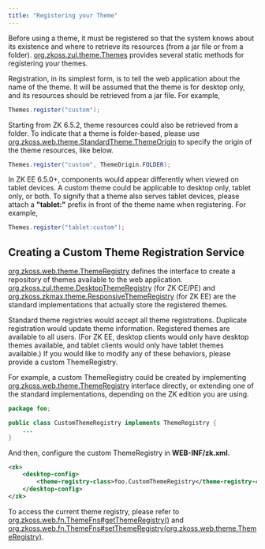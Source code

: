 ```yaml
---
title: "Registering your Theme"
---
```


Before using a theme, it must be registered so that the system knows
about its existence and where to retrieve its resources (from a jar file
or from a folder). [org.zkoss.zul.theme.Themes](https://www.zkoss.org/javadoc/latest/zk/org/zkoss/zul/theme/Themes.html)
provides several static methods for registering your themes.

Registration, in its simplest form, is to tell the web application about
the name of the theme. It will be assumed that the theme is for desktop
only, and its resources should be retrieved from a jar file. For
example,

```java
Themes.register("custom");
```

Starting from ZK 6.5.2, theme resources could also be retrieved from a
folder. To indicate that a theme is folder-based, please use
[org.zkoss.web.theme.StandardTheme.ThemeOrigin](https://www.zkoss.org/javadoc/latest/zk/org/zkoss/web/theme/StandardTheme/ThemeOrigin.html) to
specify the origin of the theme resources, like below.

```java
Themes.register("custom", ThemeOrigin.FOLDER);
```

In ZK EE 6.5.0+, components would appear differently when viewed on
tablet devices. A custom theme could be applicable to desktop only,
tablet only, or both. To signify that a theme also serves tablet
devices, please attach a **"tablet:"** prefix in front of the theme name
when registering. For example,

```java
Themes.register("tablet:custom");
```

## Creating a Custom Theme Registration Service

[org.zkoss.web.theme.ThemeRegistry](https://www.zkoss.org/javadoc/latest/zk/org/zkoss/web/theme/ThemeRegistry.html) defines the
interface to create a repository of themes available to the web
application. [org.zkoss.zul.theme.DesktopThemeRegistry](https://www.zkoss.org/javadoc/latest/zk/org/zkoss/zul/theme/DesktopThemeRegistry.html)
(for ZK CE/PE) and
[org.zkoss.zkmax.theme.ResponsiveThemeRegistry](https://www.zkoss.org/javadoc/latest/zk/org/zkoss/zkmax/theme/ResponsiveThemeRegistry.html) (for ZK
EE) are the standard implementations that actually store the registered
themes.

Standard theme registries would accept all theme registrations.
Duplicate registration would update theme information. Registered themes
are available to all users. (For ZK EE, desktop clients would only have
desktop themes available, and tablet clients would only have tablet
themes available.) If you would like to modify any of these behaviors,
please provide a custom ThemeRegistry.

For example, a custom ThemeRegistry could be created by implementing
[org.zkoss.web.theme.ThemeRegistry](https://www.zkoss.org/javadoc/latest/zk/org/zkoss/web/theme/ThemeRegistry.html) interface directly,
or extending one of the standard implementations, depending on the ZK
edition you are using.

```java
package foo;

public class CustomThemeRegistry implements ThemeRegistry {
    ...
}
```

And then, configure the custom ThemeRegistry in **WEB-INF/zk.xml**.

```xml
<zk>
    <desktop-config>
        <theme-registry-class>foo.CustomThemeRegistry</theme-registry-class>
    </desktop-config>
</zk>
```

To access the current theme registry, please refer to
[org.zkoss.web.fn.ThemeFns#getThemeRegistry()](https://www.zkoss.org/javadoc/latest/zk/org/zkoss/web/fn/ThemeFns.html#getThemeRegistry())
and
[org.zkoss.web.fn.ThemeFns#setThemeRegistry(org.zkoss.web.theme.ThemeRegistry)](https://www.zkoss.org/javadoc/latest/zk/org/zkoss/web/fn/ThemeFns.html#setThemeRegistry(org.zkoss.web.theme.ThemeRegistry)).
